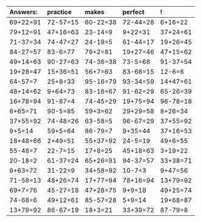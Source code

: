 | Answers: | practice | makes | perfect | ! |
| :--- | :--- | :--- | :--- | :--- |
| 69+22=91 | 72-57=15 | 60-22=38 | 72-44=28 | 6+16=22 | 
| 79+12=91 | 47+16=63 | 23-14=9 | 9+22=31 | 37+24=61 | 
| 71-37=34 | 74-47=27 | 24-19=5 | 61-44=17 | 19+26=45 | 
| 84-27=57 | 83-6=77 | 79+2=81 | 19+27=46 | 47+15=62 | 
| 49+14=63 | 90-27=63 | 74-36=38 | 73-5=68 | 91-37=54 | 
| 19+28=47 | 15+36=51 | 56+7=63 | 83-68=15 | 12-6=6 | 
| 64-57=7 | 25+8=33 | 95-16=79 | 93-34=59 | 14+47=61 | 
| 48+14=62 | 9+64=73 | 83-16=67 | 91-62=29 | 65-26=39 | 
| 16+78=94 | 91-87=4 | 74-45=29 | 19+75=94 | 96-78=18 | 
| 6+65=71 | 90-5=85 | 59+3=62 | 29+29=58 | 8+26=34 | 
| 37+55=92 | 74-48=26 | 63-58=5 | 96-67=29 | 37+55=92 | 
| 9+5=14 | 59+5=64 | 86-79=7 | 9+35=44 | 37+16=53 | 
| 18+48=66 | 2+49=51 | 55+37=92 | 24-5=19 | 49+6=55 | 
| 55-48=7 | 22-7=15 | 17+8=25 | 45+18=63 | 3+19=22 | 
| 20-18=2 | 61-37=24 | 65+26=91 | 94-37=57 | 33+38=71 | 
| 9+63=72 | 31-22=9 | 34+58=92 | 10-7=3 | 9+47=56 | 
| 71-58=13 | 48+26=74 | 17+77=94 | 78+16=94 | 13+79=92 | 
| 69+7=76 | 45-27=18 | 47+28=75 | 9+9=18 | 49+25=74 | 
| 74-68=6 | 49+12=61 | 85-57=28 | 5+9=14 | 19+68=87 | 
| 13+79=92 | 86-67=19 | 18+3=21 | 33+39=72 | 87-79=8 | 
